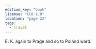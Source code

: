 ```yaml
---
edition_key: "book"
license: "CC0 1.0"
location: "page 22"
tags:
  - travel
---
```

E. K. again to
Prage and so to Poland ward.
